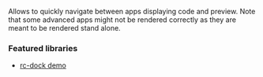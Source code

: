 Allows to quickly navigate between apps displaying code and preview. Note that some advanced apps might not be rendered correctly as they are meant to be rendered stand alone. 

### Featured libraries
- [rc-dock demo](https://ticlo.github.io/rc-dock/)